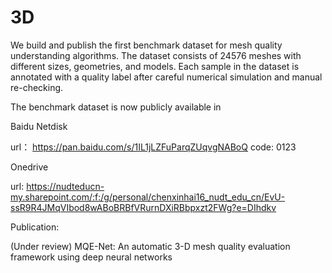# 3D

We build and publish the first benchmark dataset for mesh quality
understanding algorithms. The dataset consists of 24576 meshes with
different sizes, geometries, and models. Each sample in the dataset is
annotated with a quality label after careful numerical simulation and
manual re-checking. 

The benchmark dataset is now publicly available in 

Baidu Netdisk

url： https://pan.baidu.com/s/1IL1jLZFuParqZUqvgNABoQ
code: 0123

Onedrive

url: https://nudteducn-my.sharepoint.com/:f:/g/personal/chenxinhai16_nudt_edu_cn/EvU-ssR9R4JMqVIbod8wABoBRBfVRurnDXiRBbpxzt2FWg?e=DIhdkv

Publication:

(Under review) MQE-Net: An automatic 3-D mesh quality evaluation framework using deep neural networks
